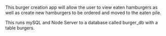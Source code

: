 This burger creation app will allow the user to view eaten hamburgers as well as create new hamburgers to be ordered and moved to the eaten pile.

This runs mySQL and Node Server to a database called burger_db with a table burgers.


